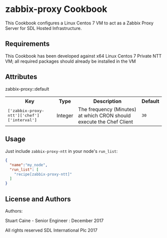 zabbix-proxy Cookbook
=================
This Cookbook configures a Linux Centos 7 VM to act as a Zabbix Proxy Server for SDL Hosted Infrastructure.

Requirements
------------
This Cookbook has been developed against x64 Linux Centos 7 Private NTT VM; all required packages should already be installed in the VM

Attributes
----------

zabbix-proxy::default
<table>
  <tr>
    <th>Key</th>
    <th>Type</th>
    <th>Description</th>
    <th>Default</th>
  </tr>
  <tr>
    <td><tt>['zabbix-proxy-ntt']['chef']['interval']</tt></td>
    <td>Integer</td>
    <td>The frequency (Minutes) at which CRON should execute the Chef Client</td>
    <td><tt>30</tt></td>
  </tr>
  <tr>
</table>

Usage
-----
Just include `zabbix-proxy-ntt` in your node's `run_list`:

```json
{
  "name":"my_node",
  "run_list": [
    "recipe[zabbix-proxy-ntt]"
  ]
}
```

License and Authors
-------------------
Authors:

Stuart Caine - Senior Engineer : December 2017

All rights reserved SDL International Plc 2017
